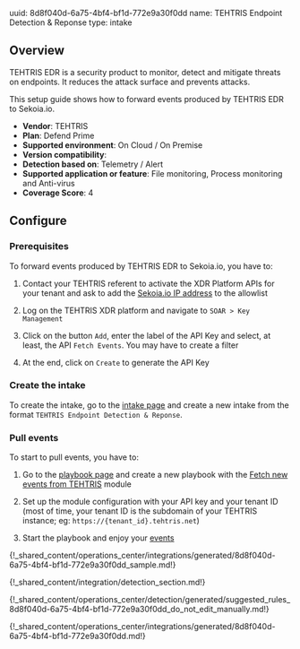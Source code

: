 uuid: 8d8f040d-6a75-4bf4-bf1d-772e9a30f0dd
name: TEHTRIS Endpoint Detection & Reponse
type: intake

## Overview

TEHTRIS EDR is a security product to monitor, detect and mitigate threats on endpoints. It reduces the attack surface and prevents attacks.

This setup guide shows how to forward events produced by TEHTRIS EDR to Sekoia.io.

- **Vendor**: TEHTRIS
- **Plan**: Defend Prime
- **Supported environment**: On Cloud / On Premise
- **Version compatibility**:
- **Detection based on**: Telemetry / Alert
- **Supported application or feature**: File monitoring, Process monitoring and Anti-virus
- **Coverage Score**: 4

## Configure

### Prerequisites

To forward events produced by TEHTRIS EDR to Sekoia.io, you have to:

1. Contact your TEHTRIS referent to activate the XDR Platform APIs for your tenant and ask to add the [Sekoia.io IP address](https://api.sekoia.io/outgoing-ips) to the allowlist

2. Log on the TEHTRIS XDR platform and navigate to `SOAR > Key Management`

3. Click on the button `Add`, enter the label of the API Key and select, at least, the API `Fetch Events`. You may have to create a filter

4. At the end, click on `Create` to generate the API Key

### Create the intake

To create the intake, go to the [intake page](https://app.sekoia.io/operations/intakes) and create a new intake from the format `TEHTRIS Endpoint Detection & Reponse`.

### Pull events

To start to pull events, you have to:

1. Go to the [playbook page](https://app.sekoia.io/operations/playbooks) and create a new playbook with the [Fetch new events from TEHTRIS](../../../automate/library/tehtris.md#fetch-new-events-from-tehtris) module

2. Set up the module configuration with your API key and your tenant ID (most of time, your tenant ID is the subdomain of your TEHTRIS instance; eg: `https://{tenant_id}.tehtris.net`)

3. Start the playbook and enjoy your [events](https://app.sekoia.io/operations/events)

{!_shared_content/operations_center/integrations/generated/8d8f040d-6a75-4bf4-bf1d-772e9a30f0dd_sample.md!}

{!_shared_content/integration/detection_section.md!}

{!_shared_content/operations_center/detection/generated/suggested_rules_8d8f040d-6a75-4bf4-bf1d-772e9a30f0dd_do_not_edit_manually.md!}

{!_shared_content/operations_center/integrations/generated/8d8f040d-6a75-4bf4-bf1d-772e9a30f0dd.md!}